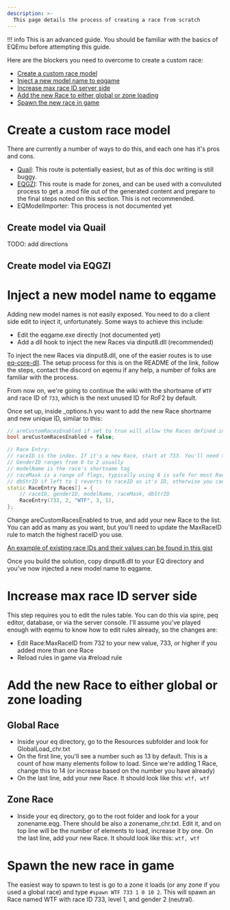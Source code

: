 ```yaml
---
description: >-
  This page details the process of creating a race from scratch
---
```

!!! info
  This is an advanced guide. You should be familiar with the basics of EQEmu before attempting this guide.

Here are the blockers you need to overcome to create a custom race:

- [Create a custom race model](#create-a-custom-race-model)
- [Inject a new model name to eqgame](#inject-a-new-model-name-to-eqgame)
- [Increase max race ID server side](#increase-max-race-id-server-side)
- [Add the new Race to either global or zone loading](#add-the-new-Race-to-either-global-or-zone-loading)
- [Spawn the new race in game](#spawn-the-new-race-in-game)

# Create a custom race model

There are currently a number of ways to do this, and each one has it's pros and cons. 

- [Quail](#create-model-via-quail): This route is potentially easiest, but as of this doc writing is still buggy.
- [EQGZI](#create-model-via-eqgzi): This route is made for zones, and can be used with a convuluted process to get a .mod file out of the generated content and prepare to the final steps noted on this section. This is not recommended.
- EQModelImporter: This process is not documented yet

## Create model via Quail

TODO: add directions

## Create model via EQGZI

# Inject a new model name to eqgame

Adding new model names is not easily exposed. You need to do a client side edit to inject it, unfortunately. Some ways to achieve this include:

- Edit the eqgame.exe directly (not documented yet)
- Add a dll hook to inject the new Races via dinput8.dll (recommended)

To inject the new Races via dinput8.dll, one of the easier routes is to use [eq-core-dll](https://github.com/xackery/eq-core-dll). The setup process for this is on the README of the link, follow the steps, contact the discord on eqemu if any help, a number of folks are familiar with the process.

From now on, we're going to continue the wiki with the shortname of `WTF` and race ID of `733`, which is the next unused ID for RoF2 by default.


Once set up, inside _options.h you want to add the new Race shortname and new unique ID, similar to this:

```cpp
// areCustomRacesEnabled if set to true will allow the Races defined in Races[] to be injected in game
bool areCustomRacesEnabled = false;

// Race Entry:
// raceID is the index. If it's a new Race, start at 733. You'll need to update the rule Race:MaxRaceID
// GenderID ranges from 0 to 2 usually
// modelName is the race's shortname tag
// raceMask is a range of flags, typically using 8 is safe for most Races, but e.g. 1 = drivable boat, 2 = ridable boat, etc
// dbStrID if left to 1 reverts to raceID as it's ID, otherwise you can custom set one, and it'll look up dbStr for info
static RaceEntry Races[] = {
    // raceID, genderID, modelName, raceMask, dbStrID
    RaceEntry(733, 2, "WTF", 3, 1),
};
```

Change areCustomRacesEnabled to true, and add your new Race to the list. You can add as many as you want, but you'll need to update the MaxRaceID rule to match the highest raceID you use.

[An example of existing race IDs and their values can be found in this gist](https://gist.github.com/xackery/f39d14b93004dae295e861f387a7374e)

Once you build the solution, copy dinput8.dll to your EQ directory and you've now injected a new model name to eqgame.

# Increase max race ID server side

This step requires you to edit the rules table. You can do this via spire, peq editor, database, or via the server console. I'll assume you've played enough with eqemu to know how to edit rules already, so the changes are:

- Edit Race:MaxRaceID from 732 to your new value, 733, or higher if you added more than one Race
- Reload rules in game via #reload rule

# Add the new Race to either global or zone loading

## Global Race
- Inside your eq directory, go to the Resources subfolder and look for GlobalLoad_chr.txt
- On the first line, you'll see a number such as 13 by default. This is a count of how many elements follow to load. Since we're adding 1 Race, change this to 14 (or increase based on the number you have already)
- On the last line, add your new Race. It should look like this: `wtf, wtf`

## Zone Race
- Inside your eq directory, go to the root folder and look for a your zonename.eqg. There should be also a zonename_chr.txt. Edit it, and on top line will be the number of elements to load, increase it by one. On the last line, add your new Race. It should look like this: `wtf, wtf`

# Spawn the new race in game

The easiest way to spawn to test is go to a zone it loads (or any zone if you used a global race) and type `#spawn WTF 733 1 0 10 2`. This will spawn an Race named WTF with race ID 733, level 1, and gender 2 (neutral).
